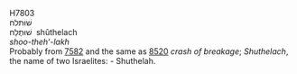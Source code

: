 <body>
  <p>H7803<br>  שׁוּתלח  <br> שׁוּתֶלַח  ‎  shûthelach  <br><i>shoo-theh‘-lakh </i><br>Probably from <a href="h7582.htm">7582</a> and the same as <a href="h8520.htm">8520</a>  <i>crash</i> <i>of</i> <i>breakage</i>; <i>Shuthelach</i>, the name of two Israelites: - Shuthelah.<br></p>
 </body>